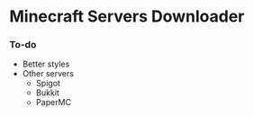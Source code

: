 # Minecraft Servers Downloader

### To-do

- Better styles
- Other servers
  - Spigot
  - Bukkit
  - PaperMC